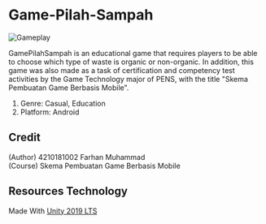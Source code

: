 # Game-Pilah-Sampah
![Gameplay](https://user-images.githubusercontent.com/57122816/127590718-eb518aea-b9a9-4ba8-86d9-742fbf13c2ac.gif)

GamePilahSampah is an educational game that requires players to be able to choose which type of waste is organic or non-organic. In addition, this game was also made as a task of certification and competency test activities by the Game Technology major of PENS, with the title "Skema Pembuatan Game Berbasis Mobile".
1. Genre: Casual, Education
2. Platform: Android

## Credit
(Author) 4210181002 Farhan Muhammad
<br>(Course) Skema Pembuatan Game Berbasis Mobile

## Resources Technology
Made With [Unity 2019 LTS](https://unity.com/)<br>
